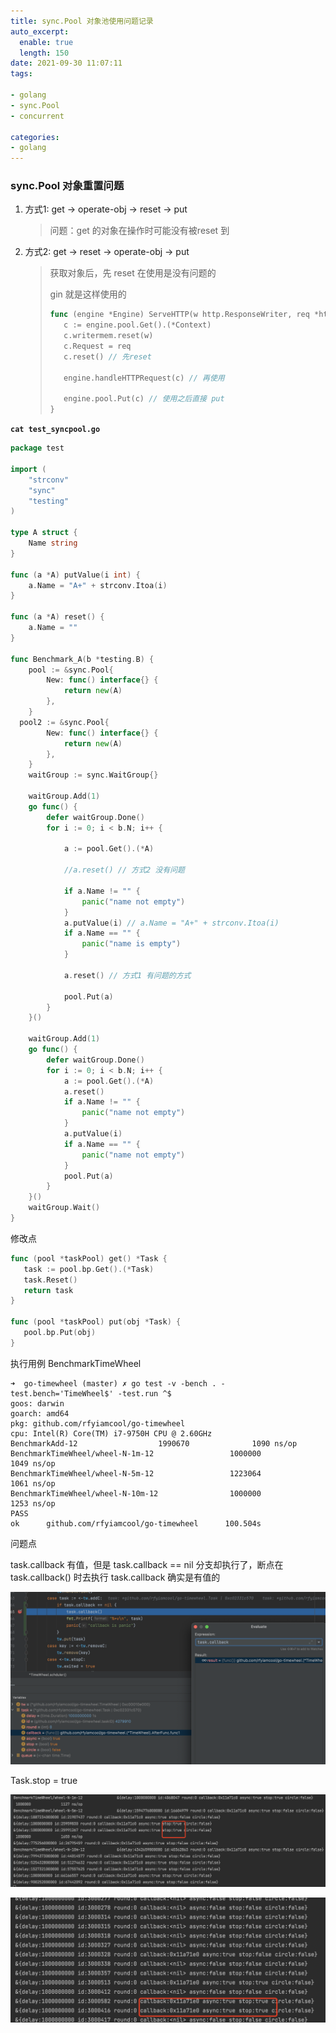 ```yaml
---
title: sync.Pool 对象池使用问题记录
auto_excerpt:
  enable: true
  length: 150
date: 2021-09-30 11:07:11
tags:

- golang
- sync.Pool
- concurrent

categories:
- golang
---
```


### sync.Pool 对象重置问题

1. 方式1: get -> operate-obj ->  reset -> put

   > 问题：get 的对象在操作时可能没有被reset 到

2. 方式2: get -> reset -> operate-obj -> put

   > 获取对象后，先 reset 在使用是没有问题的
   >
   > gin 就是这样使用的
   >
   > ```go
   > func (engine *Engine) ServeHTTP(w http.ResponseWriter, req *http.Request) {
   > 	c := engine.pool.Get().(*Context)
   > 	c.writermem.reset(w)
   > 	c.Request = req
   > 	c.reset() // 先reset 
   > 
   > 	engine.handleHTTPRequest(c) // 再使用
   > 
   > 	engine.pool.Put(c) // 使用之后直接 put
   > }
   > 
   > ```

**`cat test_syncpool.go`**

```go
package test

import (
	"strconv"
	"sync"
	"testing"
)

type A struct {
	Name string
}

func (a *A) putValue(i int) {
	a.Name = "A+" + strconv.Itoa(i)
}

func (a *A) reset() {
	a.Name = ""
}

func Benchmark_A(b *testing.B) {
	pool := &sync.Pool{
		New: func() interface{} {
			return new(A)
		},
	}
  pool2 := &sync.Pool{
		New: func() interface{} {
			return new(A)
		},
	}
	waitGroup := sync.WaitGroup{}

	waitGroup.Add(1)
	go func() {
		defer waitGroup.Done()
		for i := 0; i < b.N; i++ {

			a := pool.Get().(*A)

			//a.reset() // 方式2 没有问题

			if a.Name != "" {
				panic("name not empty")
			}
			a.putValue(i) // a.Name = "A+" + strconv.Itoa(i)
			if a.Name == "" {
				panic("name is empty")
			}

			a.reset() // 方式1 有问题的方式

			pool.Put(a)
		}
	}()

	waitGroup.Add(1)
	go func() {
		defer waitGroup.Done()
		for i := 0; i < b.N; i++ {
			a := pool.Get().(*A)
			a.reset()
			if a.Name != "" {
				panic("name not empty")
			}
			a.putValue(i)
			if a.Name == "" {
				panic("name not empty")
			}
			pool.Put(a)
		}
	}()
	waitGroup.Wait()
}

```

修改点

```go
func (pool *taskPool) get() *Task {
   task := pool.bp.Get().(*Task)
   task.Reset()
   return task
}

func (pool *taskPool) put(obj *Task) {
   pool.bp.Put(obj)
}
```



执行用例 BenchmarkTimeWheel

```shell
➜  go-timewheel (master) ✗ go test -v -bench . -test.bench='TimeWheel$' -test.run ^$
goos: darwin
goarch: amd64
pkg: github.com/rfyiamcool/go-timewheel
cpu: Intel(R) Core(TM) i7-9750H CPU @ 2.60GHz
BenchmarkAdd-12                  1990670              1090 ns/op
BenchmarkTimeWheel/wheel-N-1m-12                 1000000              1049 ns/op
BenchmarkTimeWheel/wheel-N-5m-12                 1223064              1061 ns/op
BenchmarkTimeWheel/wheel-N-10m-12                1000000              1253 ns/op
PASS
ok      github.com/rfyiamcool/go-timewheel      100.504s
```



问题点

task.callback 有值，但是 task.callback == nil 分支却执行了，断点在 task.callback() 时去执行 task.callback 确实是有值的

![image-20210930143647762](/img/syncpool/image-20210930143647762.png)

Task.stop = true

![image-20210930145240966](/img/syncpool/image-20210930145240966.png)

![image-20210930145657424](/img/syncpool/image-20210930145657424.png)
